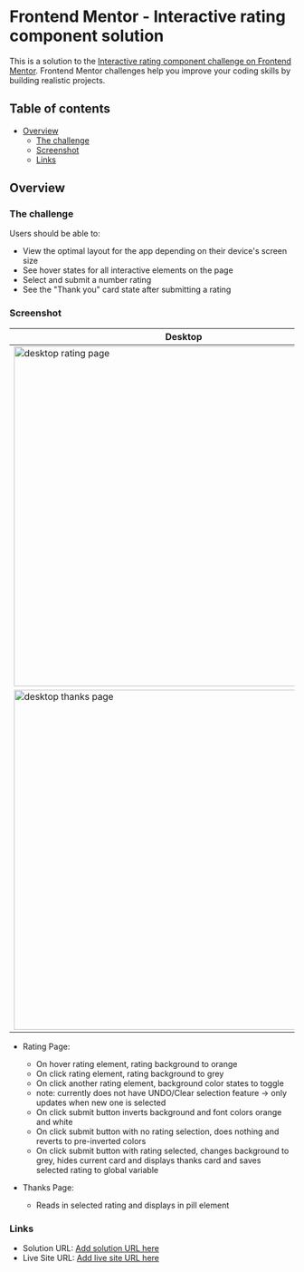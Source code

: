 # Frontend Mentor - Interactive rating component solution

This is a solution to the [Interactive rating component challenge on Frontend Mentor](https://www.frontendmentor.io/challenges/interactive-rating-component-koxpeBUmI). Frontend Mentor challenges help you improve your coding skills by building realistic projects.

## Table of contents

- [Overview](#overview)
  - [The challenge](#the-challenge)
  - [Screenshot](#screenshot)
  - [Links](#links)

## Overview

### The challenge

Users should be able to:

- View the optimal layout for the app depending on their device's screen size
- See hover states for all interactive elements on the page
- Select and submit a number rating
- See the "Thank you" card state after submitting a rating

### Screenshot

| Desktop  | Mobile |
| ------------- | ------------- |
| <img width="600" alt="desktop rating page" src="https://github.com/gracepal/frontend-mentor/assets/131278381/936d32fc-fa0d-494e-8ecf-0ddeafa2dfe5"> | <img width="300" alt="mobile rating page" src="https://github.com/gracepal/frontend-mentor/assets/131278381/515b5302-d2a4-4675-a2af-a77e343c9b64"> |
| <img width="600" alt="desktop thanks page" src="https://github.com/gracepal/frontend-mentor/assets/131278381/c65d82f9-81cd-4c88-9d4d-793510b75512"> | <img width="300" alt="mobile thanks page" src="https://github.com/gracepal/frontend-mentor/assets/131278381/5f5e793b-754a-4d07-ae35-2376ba8b526a"> |

- Rating Page:
  - On hover rating element, rating background to orange
  - On click rating element, rating background to grey
  - On click  another rating element, background color states to toggle
  - note: currently does not have UNDO/Clear selection feature -> only updates when new one is selected
  - On click submit button inverts background and font colors orange and white
  - On click submit button with no rating selection, does nothing and reverts to pre-inverted colors
  - On click submit button with rating selected, changes background to grey, hides current card and displays thanks card and saves selected rating to global variable

- Thanks Page:
  - Reads in selected rating and displays in pill element

### Links

- Solution URL: [Add solution URL here](https://your-solution-url.com)
- Live Site URL: [Add live site URL here](https://your-live-site-url.com)
